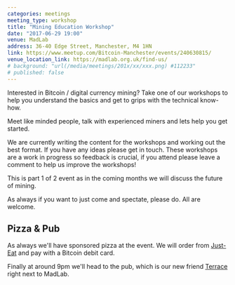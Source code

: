 ```yaml
---
categories: meetings
meeting_type: workshop
title: "Mining Education Workshop"
date: "2017-06-29 19:00"
venue: MadLab
address: 36-40 Edge Street, Manchester, M4 1HN
link: https://www.meetup.com/Bitcoin-Manchester/events/240630815/
venue_location_link: https://madlab.org.uk/find-us/
# background: "url(/media/meetings/201x/xx/xxx.png) #112233"
# published: false
---
```


Interested in Bitcoin / digital currency mining? Take one of our workshops to help you understand the basics and get to grips with the technical know-how.

Meet like minded people, talk with experienced miners and lets help you get started.

We are currently writing the content for the workshops and working out the best format. If you have any ideas please get in touch. These workshops are a work in progress so feedback is crucial, if you attend please leave a comment to help us improve the workshops!

This is part 1 of 2 event as in the coming months we will discuss the future of mining.

As always if you want to just come and spectate, please do. All are welcome.

## Pizza & Pub

As always we'll have sponsored pizza at the event. We will order from [Just-Eat][just-eat] and pay with a Bitcoin debit card.

Finally at around 9pm we'll head to the pub, which is our new friend [Terrace][terrace] right next to MadLab.

[just-eat]: https://www.just-eat.co.uk
[terrace]: https://twitter.com/nqterrace
